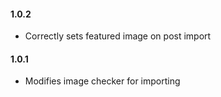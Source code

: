 #### 1.0.2
* Correctly sets featured image on post import

#### 1.0.1
* Modifies image checker for importing